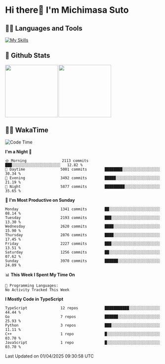 # Hi there👋 I'm Michimasa Suto

## 🧑‍💻 Languages and Tools
[![My Skills](https://skillicons.dev/icons?i=ts,nextjs,react,vue,python,go,aws,docker,nodejs,redux,solidity,firebase,gcp,js,bootstrap,tailwind,materialui,html,css,wordpress,xd,figma,raspberrypi,arduino)](https://skillicons.dev)

<!--
**Suto-Michimasa/Suto-Michimasa** is a ✨ _special_ ✨ repository because its `README.md` (this file) appears on your GitHub profile.

Here are some ideas to get you started:

- 🔭 I’m currently working on ...
- 🌱 I’m currently learning ...
- 👯 I’m looking to collaborate on ...
- 🤔 I’m looking for help with ...
- 💬 Ask me about ...
- 📫 How to reach me: ...
- 😄 Pronouns: ...
- ⚡ Fun fact: ...
-->
## 💎 Github Stats

<div>
  <img height="170" align="left" src="https://github-readme-stats.vercel.app/api?username=Suto-michimasa&count_private=true&show_icons=true&theme=dark" />
  <img height="170" src="https://github-readme-stats.vercel.app/api/top-langs/?username=Suto-michimasa&langs_count=8&layout=compact&theme=dark" />
</div>

<!-- ## 🏆 GitHub Profile Trophy

<img width="800" src="https://github-profile-trophy.vercel.app/?username=Suto-michimasa&theme=onedark&no-frame=true"/>
 -->

## 🧑‍💻 WakaTime
<!--START_SECTION:waka-->
![Code Time](http://img.shields.io/badge/Code%20Time-647%20hrs%202%20mins-blue)

**I'm a Night 🦉** 

```text
🌞 Morning                2113 commits        ███░░░░░░░░░░░░░░░░░░░░░░   12.82 % 
🌆 Daytime                5001 commits        ████████░░░░░░░░░░░░░░░░░   30.34 % 
🌃 Evening                3492 commits        █████░░░░░░░░░░░░░░░░░░░░   21.19 % 
🌙 Night                  5877 commits        █████████░░░░░░░░░░░░░░░░   35.65 % 
```
📅 **I'm Most Productive on Sunday** 

```text
Monday                   1341 commits        ██░░░░░░░░░░░░░░░░░░░░░░░   08.14 % 
Tuesday                  2193 commits        ███░░░░░░░░░░░░░░░░░░░░░░   13.30 % 
Wednesday                2620 commits        ████░░░░░░░░░░░░░░░░░░░░░   15.90 % 
Thursday                 2876 commits        ████░░░░░░░░░░░░░░░░░░░░░   17.45 % 
Friday                   2227 commits        ███░░░░░░░░░░░░░░░░░░░░░░   13.51 % 
Saturday                 1256 commits        ██░░░░░░░░░░░░░░░░░░░░░░░   07.62 % 
Sunday                   3970 commits        ██████░░░░░░░░░░░░░░░░░░░   24.09 % 
```


📊 **This Week I Spent My Time On** 

```text
💬 Programming Languages: 
No Activity Tracked This Week
```

**I Mostly Code in TypeScript** 

```text
TypeScript               12 repos            ███████████░░░░░░░░░░░░░░   44.44 % 
Go                       7 repos             ██████░░░░░░░░░░░░░░░░░░░   25.93 % 
Python                   3 repos             ███░░░░░░░░░░░░░░░░░░░░░░   11.11 % 
C++                      1 repo              █░░░░░░░░░░░░░░░░░░░░░░░░   03.70 % 
JavaScript               1 repo              █░░░░░░░░░░░░░░░░░░░░░░░░   03.70 % 
```




 Last Updated on 01/04/2025 09:30:58 UTC
<!--END_SECTION:waka-->
